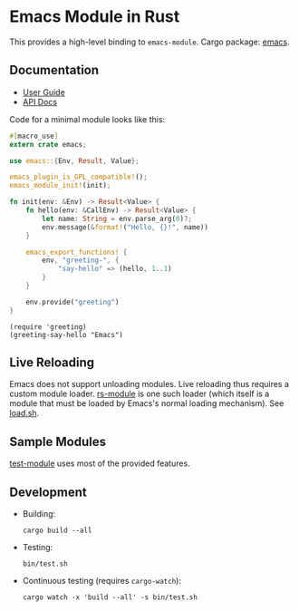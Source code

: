 # Emacs Module in Rust #

This provides a high-level binding to `emacs-module`. Cargo package: [emacs](https://crates.io/crates/emacs/).

## Documentation

- [User Guide](https://ubolonton.github.io/emacs-module-rs/)
- [API Docs](https://docs.rs/emacs/)

Code for a minimal module looks like this:

```rust
#[macro_use]
extern crate emacs;

use emacs::{Env, Result, Value};

emacs_plugin_is_GPL_compatible!();
emacs_module_init!(init);

fn init(env: &Env) -> Result<Value> {
    fn hello(env: &CallEnv) -> Result<Value> {
        let name: String = env.parse_arg(0)?;
        env.message(&format!("Hello, {}!", name))
    }

    emacs_export_functions! {
        env, "greeting-", {
            "say-hello" => (hello, 1..1)
        }
    }

    env.provide("greeting")
}
```

``` emacs-lisp
(require 'greeting)
(greeting-say-hello "Emacs")
```


## Live Reloading

Emacs does not support unloading modules. Live reloading thus requires a custom module loader. [rs-module](rs-module) is one such loader (which itself is a module that must be loaded by Emacs's normal loading mechanism). See [load.sh](bin/load.sh).

## Sample Modules

[test-module](test-module) uses most of the provided features.

## Development

- Building:
    ```shell
    cargo build --all
    ```
- Testing:
    ```shell
    bin/test.sh
    ```
- Continuous testing (requires `cargo-watch`):
    ```shell
    cargo watch -x 'build --all' -s bin/test.sh
    ```
